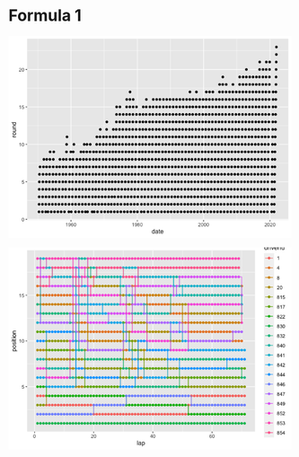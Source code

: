 
# Formula 1

![](formula1_files/figure-gfm/unnamed-chunk-1-1.png)<!-- -->

![](formula1_files/figure-gfm/unnamed-chunk-2-1.png)<!-- -->

